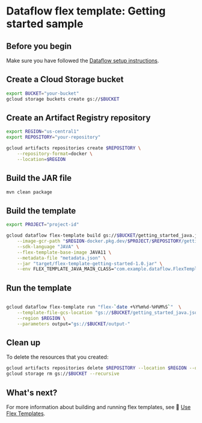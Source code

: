 # Dataflow flex template: Getting started sample

## Before you begin

Make sure you have followed the
[Dataflow setup instructions](../../README.md).

## Create a Cloud Storage bucket

```sh
export BUCKET="your-bucket"
gcloud storage buckets create gs://$BUCKET
```

## Create an Artifact Registry repository

```sh
export REGION="us-central1"
export REPOSITORY="your-repository"

gcloud artifacts repositories create $REPOSITORY \
    --repository-format=docker \
    --location=$REGION
```

## Build the JAR file

```sh
mvn clean package
```

## Build the template

```sh
export PROJECT="project-id"

gcloud dataflow flex-template build gs://$BUCKET/getting_started_java.json \
    --image-gcr-path "$REGION-docker.pkg.dev/$PROJECT/$REPOSITORY/getting-started-java:latest" \
    --sdk-language "JAVA" \
    --flex-template-base-image JAVA11 \
    --metadata-file "metadata.json" \
    --jar "target/flex-template-getting-started-1.0.jar" \
    --env FLEX_TEMPLATE_JAVA_MAIN_CLASS="com.example.dataflow.FlexTemplateGettingStarted"
```

## Run the template

```sh

gcloud dataflow flex-template run "flex-`date +%Y%m%d-%H%M%S`"  \
    --template-file-gcs-location "gs://$BUCKET/getting_started_java.json" \
    --region $REGION \
    --parameters output="gs://$BUCKET/output-"
```

## Clean up

To delete the resources that you created:

```sh
gcloud artifacts repositories delete $REPOSITORY --location $REGION --quiet
gcloud storage rm gs://$BUCKET --recursive
```


## What's next?

For more information about building and running flex templates, see
📝 [Use Flex Templates](https://cloud.google.com/dataflow/docs/guides/templates/using-flex-templates).

